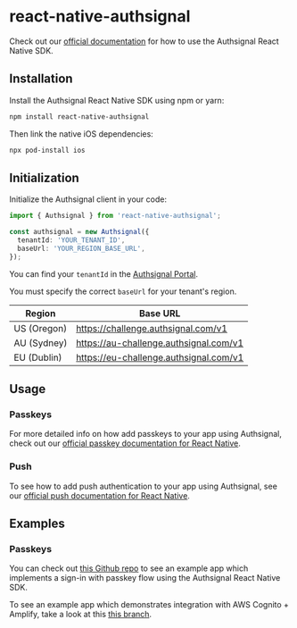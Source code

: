 # react-native-authsignal

Check out our [official documentation](https://docs.authsignal.com/sdks/client/react-native) for how to use the Authsignal React Native SDK.

## Installation

Install the Authsignal React Native SDK using npm or yarn:

```bash
npm install react-native-authsignal
```

Then link the native iOS dependencies:

```bash
npx pod-install ios
```

## Initialization

Initialize the Authsignal client in your code:

```ts
import { Authsignal } from 'react-native-authsignal';

const authsignal = new Authsignal({
  tenantId: 'YOUR_TENANT_ID',
  baseUrl: 'YOUR_REGION_BASE_URL',
});
```

You can find your `tenantId` in the [Authsignal Portal](https://portal.authsignal.com/organisations/tenants/api).

You must specify the correct `baseUrl` for your tenant's region.

| Region      | Base URL                               |
| ----------- | -------------------------------------- |
| US (Oregon) | https://challenge.authsignal.com/v1    |
| AU (Sydney) | https://au-challenge.authsignal.com/v1 |
| EU (Dublin) | https://eu-challenge.authsignal.com/v1 |

## Usage

### Passkeys

For more detailed info on how add passkeys to your app using Authsignal, check out our [official passkey documentation for React Native](https://docs.authsignal.com/sdks/client/react-native#passkeys).

### Push

To see how to add push authentication to your app using Authsignal, see our [official push documentation for React Native](https://docs.authsignal.com/sdks/client/react-native#push).

## Examples

### Passkeys

You can check out [this Github repo](https://github.com/authsignal/react-native-passkey-example) to see an example app which implements a sign-in with passkey flow using the Authsignal React Native SDK.

To see an example app which demonstrates integration with AWS Cognito + Amplify, take a look at this [this branch](https://github.com/authsignal/react-native-passkey-example/tree/with-aws-cognito).
